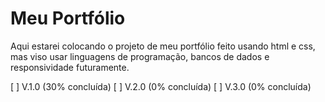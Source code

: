 # Meu Portfólio

Aqui estarei colocando o projeto de meu portfólio feito usando html e css, mas viso usar linguagens de programação, bancos de dados e responsividade futuramente.

[ ] V.1.0 (30% concluída)
[ ] V.2.0 (0% concluída)
[ ] V.3.0 (0% concluída)
